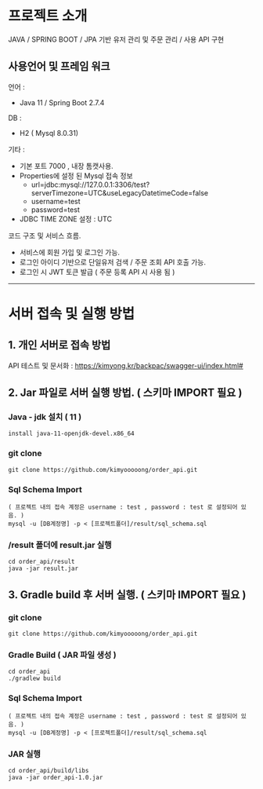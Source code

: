 # 프로젝트 소개

JAVA / SPRING BOOT / JPA 기반 유저 관리 및 주문 관리 / 사용 API 구현

## 사용언어 및 프레임 워크

언어 : 
* Java 11 / Spring Boot 2.7.4

DB : 
* H2 ( Mysql 8.0.31)

기타 :
- 기본 포트 7000 , 내장 톰캣사용.
- Properties에 설정 된 Mysql 접속 정보
  - url=jdbc:mysql://127.0.0.1:3306/test?serverTimezone=UTC&useLegacyDatetimeCode=false
  - username=test
  - password=test
- JDBC TIME ZONE 설정 : UTC

코드 구조 및 서비스 흐름.
 * 서비스에 회원 가입 및 로그인 가능.
 * 로그인 아이디 기반으로 단일유저 검색 / 주문 조회 API 호출 가능.
 * 로그인 시 JWT 토큰 발급 ( 주문 등록 API 시 사용 됨 )
 
---


# 서버 접속 및 실행 방법

## 1. 개인 서버로 접속 방법

API 테스트 및 문서화 : https://kimyong.kr/backpac/swagger-ui/index.html#


## 2. Jar 파일로 서버 실행 방법. ( 스키마 IMPORT 필요 )

### Java - jdk 설치 ( 11 )
```
install java-11-openjdk-devel.x86_64
```

### git clone
```
git clone https://github.com/kimyooooong/order_api.git
```

### Sql Schema Import
```
( 프로젝트 내의 접속 계정은 username : test , password : test 로 설정되어 있음. )
mysql -u [DB계정명] -p < [프로젝트폴더]/result/sql_schema.sql
```

### /result 폴더에 result.jar 실행
```
cd order_api/result
java -jar result.jar
```

## 3. Gradle build 후 서버 실행. ( 스키마 IMPORT 필요 )

### git clone
```
git clone https://github.com/kimyooooong/order_api.git
```

### Gradle Build ( JAR 파일 생성 )
```
cd order_api
./gradlew build
```

### Sql Schema Import
```
( 프로젝트 내의 접속 계정은 username : test , password : test 로 설정되어 있음. )
mysql -u [DB계정명] -p < [프로젝트폴더]/result/sql_schema.sql
```

### JAR 실행
```
cd order_api/build/libs
java -jar order_api-1.0.jar
```

